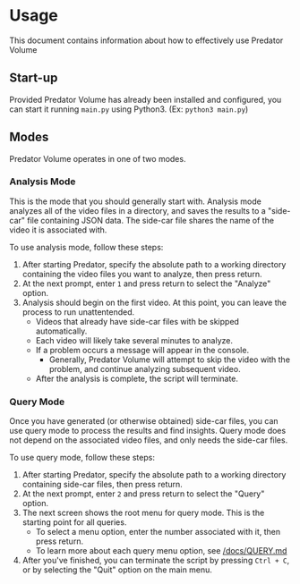 # Usage

This document contains information about how to effectively use Predator Volume

## Start-up

Provided Predator Volume has already been installed and configured, you can start it running `main.py` using Python3. (Ex: `python3 main.py`)

## Modes

Predator Volume operates in one of two modes.

### Analysis Mode

This is the mode that you should generally start with. Analysis mode analyzes all of the video files in a directory, and saves the results to a "side-car" file containing JSON data. The side-car file shares the name of the video it is associated with.

To use analysis mode, follow these steps:
1. After starting Predator, specify the absolute path to a working directory containing the video files you want to analyze, then press return.
2. At the next prompt, enter `1` and press return to select the "Analyze" option.
3. Analysis should begin on the first video. At this point, you can leave the process to run unattentended.
    - Videos that already have side-car files with be skipped automatically.
    - Each video will likely take several minutes to analyze.
    - If a problem occurs a message will appear in the console.
        - Generally, Predator Volume will attempt to skip the video with the problem, and continue analyzing subsequent video.
    - After the analysis is complete, the script will terminate.

### Query Mode

Once you have generated (or otherwise obtained) side-car files, you can use query mode to process the results and find insights. Query mode does not depend on the associated video files, and only needs the side-car files.

To use query mode, follow these steps:
1. After starting Predator, specify the absolute path to a working directory containing side-car files, then press return.
2. At the next prompt, enter `2` and press return to select the "Query" option.
3. The next screen shows the root menu for query mode. This is the starting point for all queries.
    - To select a menu option, enter the number associated with it, then press return.
    - To learn more about each query menu option, see [/docs/QUERY.md](/docs/QUERY.md)
4. After you've finished, you can terminate the script by pressing `Ctrl + C`, or by selecting the "Quit" option on the main menu.
